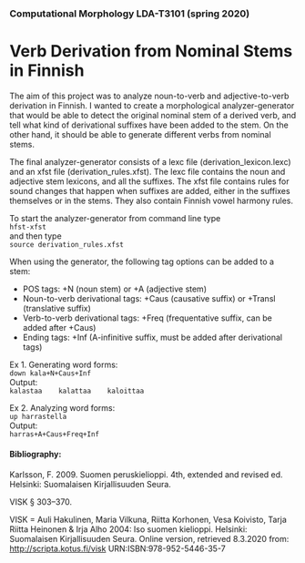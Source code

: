 ### Computational Morphology LDA-T3101 (spring 2020) 

# Verb Derivation from Nominal Stems in Finnish

The aim of this project was to analyze noun-to-verb and adjective-to-verb derivation in Finnish. I wanted to create a morphological analyzer-generator that would be able to detect the original nominal stem of a derived verb, and tell what kind of derivational suffixes have been added to the stem. On the other hand, it should be able to generate different verbs from nominal stems. 

The final analyzer-generator  consists of a lexc file (derivation_lexicon.lexc) and an xfst file (derivation_rules.xfst). The lexc file contains the noun and adjective stem lexicons, and all the suffixes. The xfst file contains rules for sound changes that happen when suffixes are added, either in the suffixes themselves or in the stems. They also contain Finnish vowel harmony rules.

To start the analyzer-generator from command line type  
`hfst-xfst`  
and then type  
`source derivation_rules.xfst`  

When using the generator, the following tag options can be added to a stem:  
- POS tags: +N (noun stem) or +A (adjective stem) 
- Noun-to-verb derivational tags: +Caus (causative suffix) or +Transl (translative suffix) 
- Verb-to-verb derivational tags: +Freq (frequentative suffix, can be added after +Caus) 
- Ending tags: +Inf (A-infinitive suffix, must be added after derivational tags) 

Ex 1. Generating word forms:  
`down kala+N+Caus+Inf`  
Output:  
`kalastaa   
kalattaa   
kaloittaa`  

Ex 2. Analyzing word forms:  
`up harrastella`  
Output:  
`harras+A+Caus+Freq+Inf `  

#### Bibliography:
Karlsson, F. 2009. Suomen peruskielioppi. 4th, extended and revised ed. Helsinki: Suomalaisen Kirjallisuuden Seura. 

VISK § 303–370. 

VISK = Auli Hakulinen, Maria Vilkuna, Riitta Korhonen, Vesa Koivisto, Tarja Riitta Heinonen & Irja Alho 2004: Iso suomen kielioppi. Helsinki: Suomalaisen Kirjallisuuden Seura. Online version, retrieved 8.3.2020 from: http://scripta.kotus.fi/visk URN:ISBN:978-952-5446-35-7 
